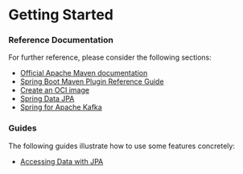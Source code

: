 # Getting Started

### Reference Documentation

For further reference, please consider the following sections:

* [Official Apache Maven documentation](https://maven.apache.org/guides/index.html)
* [Spring Boot Maven Plugin Reference Guide](https://docs.spring.io/spring-boot/docs/2.7.2/maven-plugin/reference/html/)
* [Create an OCI image](https://docs.spring.io/spring-boot/docs/2.7.2/maven-plugin/reference/html/#build-image)
* [Spring Data JPA](https://docs.spring.io/spring-boot/docs/2.7.2/reference/htmlsingle/#data.sql.jpa-and-spring-data)
* [Spring for Apache Kafka](https://docs.spring.io/spring-boot/docs/2.7.2/reference/htmlsingle/#messaging.kafka)

### Guides

The following guides illustrate how to use some features concretely:

* [Accessing Data with JPA](https://spring.io/guides/gs/accessing-data-jpa/)

